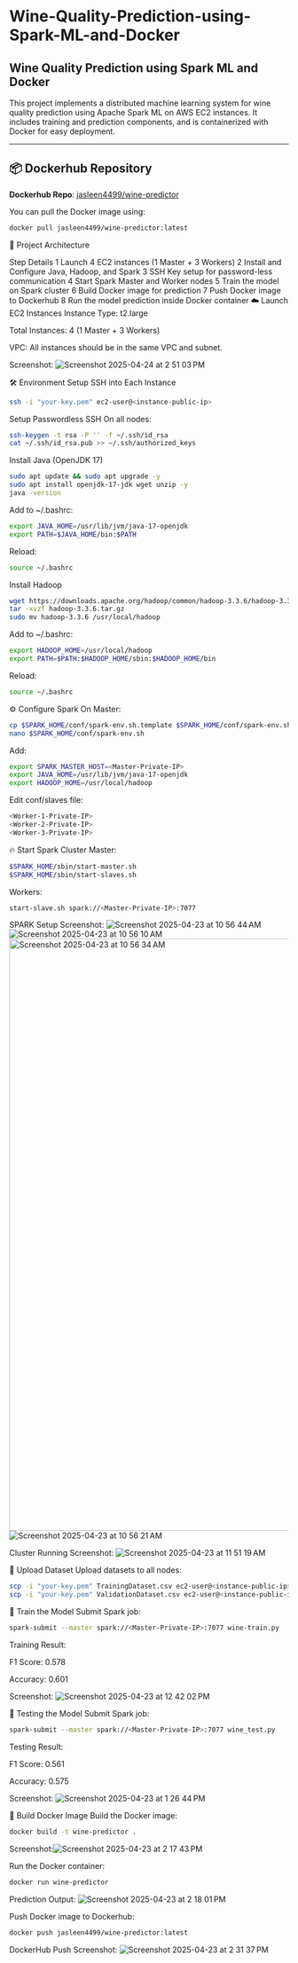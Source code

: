 # Wine-Quality-Prediction-using-Spark-ML-and-Docker

## Wine Quality Prediction using Spark ML and Docker

This project implements a distributed machine learning system for wine quality prediction using Apache Spark ML on AWS EC2 instances. It includes training and prediction components, and is containerized with Docker for easy deployment.

---

## 📦 Dockerhub Repository

**Dockerhub Repo**: [jasleen4499/wine-predictor](https://hub.docker.com/r/jasleen4499/wine-predictor)


You can pull the Docker image using:
```bash
docker pull jasleen4499/wine-predictor:latest
```

🚀 Project Architecture

Step	Details
1	Launch 4 EC2 instances (1 Master + 3 Workers)
2	Install and Configure Java, Hadoop, and Spark
3	SSH Key setup for password-less communication
4	Start Spark Master and Worker nodes
5	Train the model on Spark cluster
6	Build Docker image for prediction
7	Push Docker image to Dockerhub
8	Run the model prediction inside Docker container
☁️ Launch EC2 Instances
Instance Type: t2.large

Total Instances: 4 (1 Master + 3 Workers)

VPC: All instances should be in the same VPC and subnet.

Screenshot: ![Screenshot 2025-04-24 at 2 51 03 PM](https://github.com/user-attachments/assets/30e60a6a-8476-437c-8fd8-9779571f5e70)

🛠️ Environment Setup
SSH into Each Instance
```bash
ssh -i "your-key.pem" ec2-user@<instance-public-ip>
```
Setup Passwordless SSH
On all nodes:

```bash
ssh-keygen -t rsa -P '' -f ~/.ssh/id_rsa
cat ~/.ssh/id_rsa.pub >> ~/.ssh/authorized_keys
```
Install Java (OpenJDK 17)
```bash
sudo apt update && sudo apt upgrade -y
sudo apt install openjdk-17-jdk wget unzip -y
java -version
```
Add to ~/.bashrc:
```bash
export JAVA_HOME=/usr/lib/jvm/java-17-openjdk
export PATH=$JAVA_HOME/bin:$PATH
```
Reload:
```bash
source ~/.bashrc
```
Install Hadoop
```bash
wget https://downloads.apache.org/hadoop/common/hadoop-3.3.6/hadoop-3.3.6.tar.gz
tar -xvzf hadoop-3.3.6.tar.gz
sudo mv hadoop-3.3.6 /usr/local/hadoop
```
Add to ~/.bashrc:
```bash
export HADOOP_HOME=/usr/local/hadoop
export PATH=$PATH:$HADOOP_HOME/sbin:$HADOOP_HOME/bin
```
Reload:
```bash
source ~/.bashrc
```
⚙️ Configure Spark
On Master:
```bash
cp $SPARK_HOME/conf/spark-env.sh.template $SPARK_HOME/conf/spark-env.sh
nano $SPARK_HOME/conf/spark-env.sh
```
Add:
```bash
export SPARK_MASTER_HOST=<Master-Private-IP>
export JAVA_HOME=/usr/lib/jvm/java-17-openjdk
export HADOOP_HOME=/usr/local/hadoop
```
Edit conf/slaves file:
```bash
<Worker-1-Private-IP>
<Worker-2-Private-IP>
<Worker-3-Private-IP>
```
🔥 Start Spark Cluster
Master:
```bash
$SPARK_HOME/sbin/start-master.sh
$SPARK_HOME/sbin/start-slaves.sh
```
Workers:
```bash
start-slave.sh spark://<Master-Private-IP>:7077
```
SPARK Setup Screenshot:
![Screenshot 2025-04-23 at 10 56 44 AM](https://github.com/user-attachments/assets/ecbea09d-5b02-4cba-ad5b-859941136616)
![Screenshot 2025-04-23 at 10 56 10 AM](https://github.com/user-attachments/assets/31609d19-1c95-42bd-832b-a3b677cbe558)
<img width="1068" alt="Screenshot 2025-04-23 at 10 56 34 AM" src="https://github.com/user-attachments/assets/58aa2b45-15d7-4c46-ad37-9eac5996e013" />
![Screenshot 2025-04-23 at 10 56 21 AM](https://github.com/user-attachments/assets/eba9cbe2-27b6-479d-970c-ce68234cbbea)



Cluster Running Screenshot:
![Screenshot 2025-04-23 at 11 51 19 AM](https://github.com/user-attachments/assets/fe6bd633-c5c9-4e45-96e5-a3aa64fb81d5)

📂 Upload Dataset
Upload datasets to all nodes:
```bash
scp -i "your-key.pem" TrainingDataset.csv ec2-user@<instance-public-ip>:~/
scp -i "your-key.pem" ValidationDataset.csv ec2-user@<instance-public-ip>:~/
```
🧠 Train the Model
Submit Spark job:
```bash
spark-submit --master spark://<Master-Private-IP>:7077 wine-train.py
```
Training Result:

F1 Score: 0.578

Accuracy: 0.601

Screenshot: ![Screenshot 2025-04-23 at 12 42 02 PM](https://github.com/user-attachments/assets/30c8e575-7f0d-4976-9ebd-1ba04e92fe31)


🧠 Testing the Model
Submit Spark job:
```bash
spark-submit --master spark://<Master-Private-IP>:7077 wine_test.py
```
Testing Result:

F1 Score: 0.561

Accuracy: 0.575

Screenshot: ![Screenshot 2025-04-23 at 1 26 44 PM](https://github.com/user-attachments/assets/217b7b32-80ca-496b-9a8f-ee7c569186cf)

🐳 Build Docker Image
Build the Docker image:
```bash
docker build -t wine-predictor .
```
Screenshot:![Screenshot 2025-04-23 at 2 17 43 PM](https://github.com/user-attachments/assets/419fec2b-10d1-4a11-a1b1-7d6daf641186)


Run the Docker container:
```bash
docker run wine-predictor
```

Prediction Output: ![Screenshot 2025-04-23 at 2 18 01 PM](https://github.com/user-attachments/assets/05fe4e65-955c-4dcf-a80f-1341700d4c3c)

Push Docker image to Dockerhub:
```bash
docker push jasleen4499/wine-predictor:latest
```
DockerHub Push Screenshot: 
![Screenshot 2025-04-23 at 2 31 37 PM](https://github.com/user-attachments/assets/18094ab8-3909-4c68-b1ed-9925f1fccd2f)
























